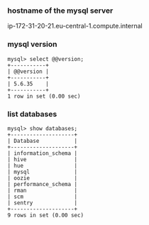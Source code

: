 ### hostname of the mysql server
ip-172-31-20-21.eu-central-1.compute.internal

### mysql version
```
mysql> select @@version;
+-----------+
| @@version |
+-----------+
| 5.6.35    |
+-----------+
1 row in set (0.00 sec)
```

### list databases
```
mysql> show databases;
+--------------------+
| Database           |
+--------------------+
| information_schema |
| hive               |
| hue                |
| mysql              |
| oozie              |
| performance_schema |
| rman               |
| scm                |
| sentry             |
+--------------------+
9 rows in set (0.00 sec)
```

